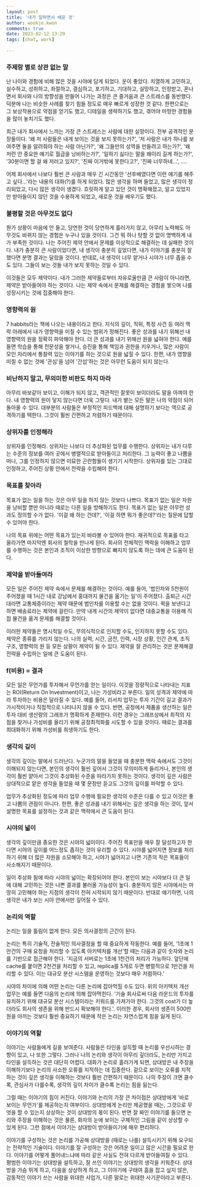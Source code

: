 ```yaml
---  
layout: post  
title: '내가 일하면서 배운 것'  
author: wookje.kwon  
comments: true  
date: 2023-02-12 13:29  
tags: [chat, work]  
  
---  
```


### 주제랑 별로 상관 없는 말

난 나이와 경험에 비해 많은 것을 시야에 담게 되었다. 운이 좋았다. 치열하게 고민하고, 실수하고, 성취하고, 좌절하고, 결심하고, 포기하고, 기대하고, 실망하고, 인정받고, 혼나면서 회사와 나의 방향성을 만들어 나가는 과정은 큰 즐거움과 큰 스트레스를 동반했다. 덕분에 나는 비슷한 사례를 찾기 힘들 정도로 매우 빠르게 성장한 것 같다. 한편으로는 그 보상작용으로 약점을 얻기도 했고, 디테일을 생략하기도 했고, 겪어야 마땅한 경험들을 많이 놓치기도 했다.  

최근 내가 회사에서 느끼는 가장 큰 스트레스는 사람에 대한 실망이다. 전부 공격적인 문장들이다. '왜 저 사람들은 내게 보이는 것을 보지 못하는가?', '저 사람은 내가 하나를 보여주면 둘을 알려줘야 하는 사람 아닌가?', '왜 그들만의 성역을 만들려고 하는가?', '왜 저런 안 중요한 얘기로 월급을 낭비하는가?', '일하기 싫다는 말을 왜이리 길게 하는가?', '30분이면 할 걸 왜 저러고 있지?', '진짜 이거밖에 못한다고?', '진짜 너무하네...', ....  

어제 회사에서 나보다 훨씬 큰 사람과 매우 긴 시간동안 '선후배였다면 이런 얘기를 해주고 싶다...'라는 내용의 대화(?)를 하게 되었다. 많은 생각을 하며 들었고, 많은 생각이 정리되었고, 다시 많은 생각이 생겼다. 흐릿하게 알고 있던 것이 명확해졌고, 알고 있었지만 받아들이지 않던 것을 수용하게 되었고, 새로운 것을 배우기도 했다.  

### 불평할 것은 아무것도 없다

뭔가 상황이 마음에 안 들고, 당연한 것이 당연하게 흘러가지 않고, 아무리 노력해도 아무것도 바뀌지 않는 경험은 누구나 있을 것이다. 그건 뭐 하나 탓할 것 없이 명백하게 내가 부족한 것이다. 나는 주어진 제약 안에서 문제를 이상적으로 해결하는 데 실패한 것이다. 내가 충분히 큰 사람이었다면, 내 생각이 충분히 깊었다면, 내가 이야기를 충분히 잘 했다면 분명 결과는 달랐을 것이다. 반대로, 내 생각이 너무 얕거나 시야가 너무 좁을 수도 있다. 그들이 보는 것들 내가 보지 못하는 것일 수 있다.

이것들은 모두 제약이다. 내가 그러한 제약들로부터 자유로울만큼 큰 사람이 아니라면, 제약은 받아들여야 하는 것이다. 나는 제약 속에서 문제를 해결하는 경험을 쌓으며 나를 성장시키는 것에 집중해야 한다.   

### 영향력의 원

7 habbits라는 책에 나오는 내용이라고 한다. 지식의 깊이, 직위, 특정 사건 등 여러 맥락 아래에서 내가 영향력을 미칠 수 있는 범위가 정해진다. 좋은 성과를 내기 위해선 내 영향력의 원을 정확히 파악해야 한다. 더 큰 성과를 내기 위해선 원을 넓혀야 한다. 예를 들면 학습을 통해 전문성을 쌓거나, 승진을 통해 책임과 권한을 키우거나, 많은 사람이 모인 자리에서 통찰력 있는 이야기를 하는 것으로 원을 넓힐 수 있다. 한편, 내가 영향을 미칠 수 없는 것에 '관심'을 넘어 '간섭'하는 것은 아무런 도움이 되지 않는다.  

### 비난하지 말고, 무의미한 비판도 하지 마라

아무리 바보같아 보이고, 이해가 되지 않고, 객관적인 잘못이 보이더라도 말을 아껴야 한다. 내 영향력의 원이 닿지 않는다면 더욱 그렇다. 내가 뱉는 모든 말은 나의 약점이 되어 돌아올 수 있다. 대부분의 사람들은 부정적인 피드백에 대해 설명하기 보다는 역으로 공격하기를 택한다. 그것이 훨씬 간편하고 저렴하기 때문이다.

### 상위자를 인정해라

상위자를 인정해라. 상위자는 나보다 더 추상화된 업무를 수행한다. 상위자는 내가 다루는 수준의 정보를 여러 곳에서 병렬적으로 받아들이고 처리한다. 그 능력이 좋고 나쁨을 떠나, 그를 인정하지 않으면 미묘한 곤란함들이 생기기 시작한다. 상위자를 있는 그대로 인정하고, 주어진 상황 안에서 전략을 수립해야 한다.  

### 목표를 찾아라

목표가 없는 일을 하는 것은 아무 일을 하지 않는 것보다 나쁘다. 목표가 없는 일은 자원을 낭비할 뿐만 아니라 때로는 다른 일을 방해하기도 한다. 목표가 없는 일은 아무런 성과도 정의할 수가 없다. '이걸 왜 하는 건데?', '이걸 하면 뭐가 좋은데?'라는 질문에 답할 수 있어야 한다.  

나의 목표 위에는 어떤 목표가 있는지 바라볼 수 있어야 한다. 재귀적으로 목표를 타고 올라가면 마지막엔 회사의 철학을 만나게 된다. 회사의 전체적인 맥락을 이해하고 업무를 수행하는 것은 본인과 조직이 이상한 방향으로 빠지지 않도록 하는 데에 큰 도움이 된다.  

### 제약을 받아들여라

모든 일은 주어진 제약 속에서 문제를 해결하는 것이다. 예를 들어, '법인차와 5천원이 주어졌을 때 1시간 내로 강남에서 홍대까지 물건을 옮기는 일'이 주어졌다. 출퇴근 시간대라면 교통체증이라는 제약 때문에 법인차를 이용할 수는 없을 것이다. 퀵을 보낸다고 하면 배송료라는 제약에 걸린다. 만약 내게 시간의 제약이 없다면 대중교통을 이용해 직접 물건을 옮겨 문제를 해결할 것이다.  

이러한 제약들은 명시적일 수도, 무의식적으로 인지할 수도, 인지하지 못할 수도 있다. 제약은 종류를 가리지 않는다. 나의 실력, 시간, 금전, 인력, 시장 상황, 인간 관계, 조직 구조, 영향력의 원 등 모든 상황이 제약이 될 수 있다. 제약을 잘 관리하는 것은 문제해결 전략을 수립하는 일에 큰 도움이 된다.

### f(비용) = 결과

모든 일은 무언가를 투자해서 무언가를 얻는 일이다. 이것을 정량적으로 나타내는 지표는 ROI(Return On Investment)이고, 나는 가성비라고 부른다. 일의 성격과 제약에 따라 투자하는 비용은 달라질 수 있다. 예를 들어, 리서치 업무는 투자 기간이 길고 결과가 가시적이거나 직접적으로 나타나지 않을 수 있다. 반면, 공정에서 제품을 생산하는 일은 투자 대비 생산량의 그래프가 명확하게 존재한다. 이런 경우는 그래프상에서 최적의 지점을 찾거나 가성비를 올리기 위해 공정최적화를 시도할 수 있을 것이다. 때로는 결과를 최대화하기 위해 가성비를 희생하기도 한다.  

### 생각의 깊이

생각의 깊이는 말에서 드러난다. 누군가의 말을 들었을 때 충분한 맥락 속에서도 그것이 이해되지 않는다면, 본인의 생각이 훨씬 깊어서 그것이 무의미하게 들리거나, 본인의 생각이 훨씬 얕아서 그것이 추상화된 수준을 따라가지 못하는 것이다. 생각이 깊은 사람은 상대적으로 얕은 생각을 들었을 때 몇 문장만 듣고도 그것의 깊이를 파악할 수 있다.  

업무가 추상화된 정도에 따라 업무 수행에 필요한 생각의 수준은 다를 수 있고 이것은 좋고 나쁨의 관점이 아니다. 한편, 좋은 성과를 내기 위해서는 깊은 생각을 하는 것이, 앞서 설명한 목표를 설정하는 것과 같은 맥락에서 큰 도움이 된다.  

### 시야의 넓이

생각의 깊이만큼 중요한 것은 시야의 넓이이다. 주어진 목표만을 매우 잘 달성하고자 한다면 시야의 깊이를 어느정도 좁히는 것이 유리할 수 있다. 시야를 넓어지면 정보를 처리하기 위해 더 많은 자원을 소모해야 하고, 시야가 넓어지고 나면 기존의 작은 목표들이 사소해지기 때문이다.  

일이 추상화 됨에 따라 시야의 넓이는 확장되어야 한다. 본인이 보는 시야보다 더 큰 일에 대해 고민하는 것은 나쁜 결과를 불러올 가능성이 높다. 충분하지 않은 시야에서는 마땅히 고민해야 하는 지점의 생각이 전혀 시작되지 않기 때문이다. 반대로 얘기하면, 나의 생각은 내가 보는 시야 안에서만 깊어질 수 있다.   

### 논리의 역할

논리는 일을 틀림이 없게 한다. 모든 의사결정의 근간이 된다.  

논리는 특히 기술적, 전술적인 의사결정을 할 때 중요하게 작동한다. 예를 들어, '1초에 1만건의 구매 요청을 처리할 수 있도록 아키텍처를 개선'할 때는 다음과 같이 숫자와 논리를 기반으로 접근해야 한다. '지금의 서버로는 1초에 1천건의 처리가 가능하다. 앞단에 cache를 붙이면 2천건을 처리할 수 있고, replica를 5개로 두면 병렬적으로 1만건을 처리할 수 있다. 이는 대규모 분산 시스템을 운영하는 것보다 매우 저렴하다.'

시야의 차이에 의해 어떤 논리는 다른 논리에 잡아먹힐 수도 있다. 위의 아키텍처 개선 업무는 예를 들면 다음의 논리에 의해 잡아먹힌다. '기술 회사로써 다음 라운드의 투자를 유치하기 위해 대규모 분산 시스템이라는 키워드를 가져가야 한다. 그것의 cost가 더 높더라도 회사의 생존을 위해 반드시 확보해야 한다.'. 이러한 경우, 회사의 생존이 500만원을 아끼는 것보다 훨씬 중요하기 때문에 작은 논리는 자연스럽게 힘을 잃게 된다.  

### 이야기의 역할

이야기는 사람들에게 길을 보여준다. 사람들은 타인을 설득할 때 논리를 우선시하는 경향이 있고, 나 또한 그렇다. 그러나 나의 논리와 생각이 아무리 깊더라도, 논리만 가지고 타인을 설득하는 것은 대단히 어렵다. 대화가 논리로 흘러가게 되면, 상대방은 내 주장을 이해하기보다 논리의 사소한 오류를 지적하는 데 집중한다. 겉으로 보이는 오류를 지적하는 것이 깊은 생각을 이해하는 것보다 훨씬 간편하기 때문이다. 나의 주장이 크면 클수록, 관심사가 다를수록, 생각의 깊이 차이가 클수록 논리는 힘을 잃는다.  

그럴 때는 이야기의 힘이 커진다. 이야기와 논리의 가장 큰 차이점은 상대방에게 '바로 보이는 무언가'를 제공하는지 여부이다. 상대방에게 논리만 제공했을 때는, 그것으로 무엇을 할 수 있는지 상상하는 것이 상대방의 몫이 된다. 반면 잘 짜인 이야기를 들으면 논리와 주장을 이해하는 것은 물론, 화자의 눈에 보이는 구체적인 그림을 같이 상상할 수 있게 된다. 그런 점에서 이야기는 상대방이 받아들이기에 매우 편리하다.  

이야기를 구성하는 것은 논리를 가공해 상대방을 (때로는 나를) 설득시키기 위해 요구되는 전략적인 기술이다. 이야기를 잘 구성하는 것은 어려운 일이고 많은 시간을 필요로 한다. 이야기를 어떻게 풀어내느냐에 따라 같은 사실도 전혀 다르게 받아들여질 수 있다. 평범한 이야기는 상대방을 설득하고, 잘 쓰인 이야기는 상대방의 생각을 키워준다. 상대방을 가슴 뛰게 하고, 다음을 상상하게 하고, 그 이야기에 구태여 흠을 잡고 싶지 않은, 감동적인 이야기 쓰는 사람을 위대한 사업가, 다른 말로는 위대한 사기꾼이라고 부른다.  
